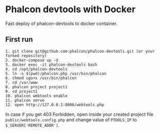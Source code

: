 # Phalcon devtools with Docker

Fast deploy of phalcon-devtools to docker container.

## First run

```
1. git clone git@github.com:phalcon/phalcon-devtools.git (or your forked repository)
2. docker-compose up -d
3. docker exec -it phalcon-devtools bash
4. cd /opt/phalcon-devtools
5. ln -s $(pwd)/phalcon.php /usr/bin/phalcon
6. chmod ugo+x /usr/bin/phalcon
7. cd /var/www
8. phalcon project project1
9. cd project1
10. phalcon webtools enable
11. phalcon serve
12. open http://127.0.0.1:8000/webtools.php
```

In case if you get 403 Forbidden, open inside your created project file `public/webtools.config.php`
and change value of `PTOOLS_IP` to `$_SERVER['REMOTE_ADDR']`. 
